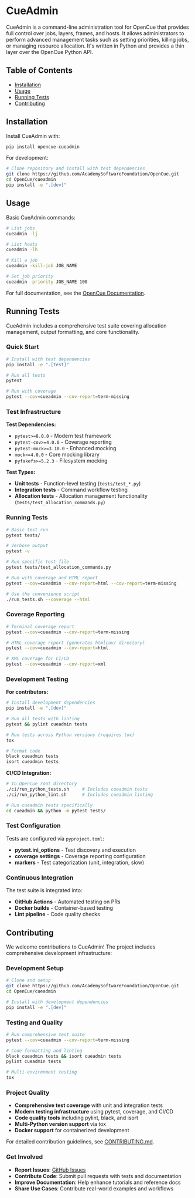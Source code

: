 # CueAdmin

CueAdmin is a command-line administration tool for OpenCue that provides full control over jobs, layers, frames, and hosts. It allows administrators to perform advanced management tasks such as setting priorities, killing jobs, or managing resource allocation. It's written in Python and provides a thin layer over the OpenCue Python API.

## Table of Contents

- [Installation](#installation)
- [Usage](#usage)
- [Running Tests](#running-tests)
- [Contributing](#contributing)

## Installation

Install CueAdmin with:

```bash
pip install opencue-cueadmin
```

For development:

```bash
# Clone repository and install with test dependencies
git clone https://github.com/AcademySoftwareFoundation/OpenCue.git
cd OpenCue/cueadmin
pip install -e ".[dev]"
```

## Usage

Basic CueAdmin commands:

```bash
# List jobs
cueadmin -lj

# List hosts
cueadmin -lh

# Kill a job
cueadmin -kill-job JOB_NAME

# Set job priority
cueadmin -priority JOB_NAME 100
```

For full documentation, see the [OpenCue Documentation](https://opencue.io/docs/).

## Running Tests

CueAdmin includes a comprehensive test suite covering allocation management, output formatting, and core functionality.

### Quick Start

```bash
# Install with test dependencies
pip install -e ".[test]"

# Run all tests
pytest

# Run with coverage
pytest --cov=cueadmin --cov-report=term-missing
```

### Test Infrastructure

**Test Dependencies:**
- `pytest>=8.0.0` - Modern test framework
- `pytest-cov>=4.0.0` - Coverage reporting
- `pytest-mock>=3.10.0` - Enhanced mocking
- `mock>=4.0.0` - Core mocking library
- `pyfakefs>=5.2.3` - Filesystem mocking

**Test Types:**
- **Unit tests** - Function-level testing (`tests/test_*.py`)
- **Integration tests** - Command workflow testing
- **Allocation tests** - Allocation management functionality (`tests/test_allocation_commands.py`)

### Running Tests

```bash
# Basic test run
pytest tests/

# Verbose output
pytest -v

# Run specific test file
pytest tests/test_allocation_commands.py

# Run with coverage and HTML report
pytest --cov=cueadmin --cov-report=html --cov-report=term-missing

# Use the convenience script
./run_tests.sh --coverage --html
```

### Coverage Reporting

```bash
# Terminal coverage report
pytest --cov=cueadmin --cov-report=term-missing

# HTML coverage report (generates htmlcov/ directory)
pytest --cov=cueadmin --cov-report=html

# XML coverage for CI/CD
pytest --cov=cueadmin --cov-report=xml
```

### Development Testing

**For contributors:**

```bash
# Install development dependencies
pip install -e ".[dev]"

# Run all tests with linting
pytest && pylint cueadmin tests

# Run tests across Python versions (requires tox)
tox

# Format code
black cueadmin tests
isort cueadmin tests
```

**CI/CD Integration:**

```bash
# In OpenCue root directory
./ci/run_python_tests.sh     # Includes cueadmin tests
./ci/run_python_lint.sh      # Includes cueadmin linting

# Run cueadmin tests specifically
cd cueadmin && python -m pytest tests/
```

### Test Configuration

Tests are configured via `pyproject.toml`:
- **pytest.ini_options** - Test discovery and execution
- **coverage settings** - Coverage reporting configuration
- **markers** - Test categorization (unit, integration, slow)

### Continuous Integration

The test suite is integrated into:
- **GitHub Actions** - Automated testing on PRs
- **Docker builds** - Container-based testing
- **Lint pipeline** - Code quality checks

## Contributing

We welcome contributions to CueAdmin! The project includes comprehensive development infrastructure:

### Development Setup

```bash
# Clone and setup
git clone https://github.com/AcademySoftwareFoundation/OpenCue.git
cd OpenCue/cueadmin

# Install with development dependencies
pip install -e ".[dev]"
```

### Testing and Quality

```bash
# Run comprehensive test suite
pytest --cov=cueadmin --cov-report=term-missing

# Code formatting and linting
black cueadmin tests && isort cueadmin tests
pylint cueadmin tests

# Multi-environment testing
tox
```

### Project Quality

- **Comprehensive test coverage** with unit and integration tests
- **Modern testing infrastructure** using pytest, coverage, and CI/CD
- **Code quality tools** including pylint, black, and isort
- **Multi-Python version support** via tox
- **Docker support** for containerized development

For detailed contribution guidelines, see [CONTRIBUTING.md](CONTRIBUTING.md).

### Get Involved

- **Report Issues**: [GitHub Issues](https://github.com/AcademySoftwareFoundation/OpenCue/issues)
- **Contribute Code**: Submit pull requests with tests and documentation
- **Improve Documentation**: Help enhance tutorials and reference docs
- **Share Use Cases**: Contribute real-world examples and workflows
